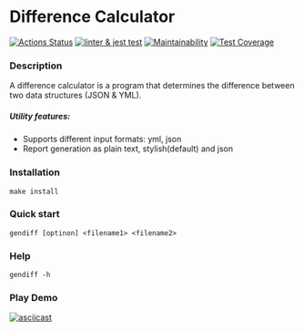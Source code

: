 # Difference Calculator

[![Actions 
Status](https://github.com/AlexeyChi/frontend-project-46/workflows/hexlet-check/badge.svg)](https://github.com/AlexeyChi/frontend-project-46/actions) [![linter & jest 
test](https://github.com/AlexeyChi/frontend-project-46/actions/workflows/jest.yml/badge.svg)](https://github.com/AlexeyChi/frontend-project-46/actions/workflows/jest.yml) 
[![Maintainability](https://api.codeclimate.com/v1/badges/e7d36122bdf7ff541b17/maintainability)](https://codeclimate.com/github/AlexeyChi/frontend-project-46/maintainability) [![Test 
Coverage](https://api.codeclimate.com/v1/badges/e7d36122bdf7ff541b17/test_coverage)](https://codeclimate.com/github/AlexeyChi/frontend-project-46/test_coverage)

### Description
A difference calculator is a program that determines the difference between two data structures (JSON & YML).

##### Utility features:
 - Supports different input formats: yml, json
 - Report generation as plain text, stylish(default) and json

### Installation
`make install`

### Quick start
`gendiff [optinon] <filename1> <filename2>`

### Help
`gendiff -h`

### Play Demo

[![asciicast](https://asciinema.org/a/kno3G7mBKQqWmtCHqaHjeybUi.svg)](https://asciinema.org/a/kno3G7mBKQqWmtCHqaHjeybUi)
